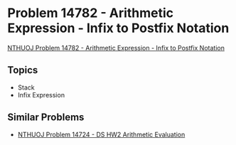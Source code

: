 # Problem 14782 - Arithmetic Expression - Infix to Postfix Notation
[NTHUOJ Problem 14782 - Arithmetic Expression - Infix to Postfix Notation](https://acm.cs.nthu.edu.tw/problem/14782/)


## Topics
- Stack
- Infix Expression


## Similar Problems
- [NTHUOJ Problem 14724 - DS HW2 Arithmetic Evaluation](https://acm.cs.nthu.edu.tw/problem/14724/)